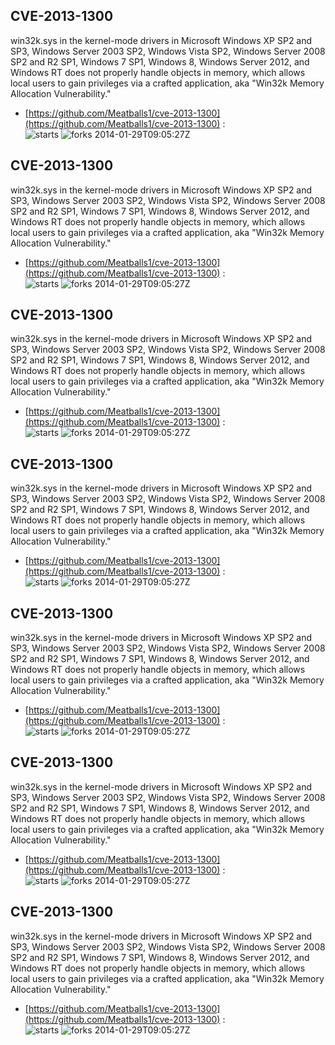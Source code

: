 ## CVE-2013-1300
 win32k.sys in the kernel-mode drivers in Microsoft Windows XP SP2 and SP3, Windows Server 2003 SP2, Windows Vista SP2, Windows Server 2008 SP2 and R2 SP1, Windows 7 SP1, Windows 8, Windows Server 2012, and Windows RT does not properly handle objects in memory, which allows local users to gain privileges via a crafted application, aka "Win32k Memory Allocation Vulnerability."

- [https://github.com/Meatballs1/cve-2013-1300](https://github.com/Meatballs1/cve-2013-1300) :  
![starts](https://img.shields.io/github/stars/Meatballs1/cve-2013-1300.svg) 
![forks](https://img.shields.io/github/forks/Meatballs1/cve-2013-1300.svg) 
2014-01-29T09:05:27Z

## CVE-2013-1300
 win32k.sys in the kernel-mode drivers in Microsoft Windows XP SP2 and SP3, Windows Server 2003 SP2, Windows Vista SP2, Windows Server 2008 SP2 and R2 SP1, Windows 7 SP1, Windows 8, Windows Server 2012, and Windows RT does not properly handle objects in memory, which allows local users to gain privileges via a crafted application, aka "Win32k Memory Allocation Vulnerability."

- [https://github.com/Meatballs1/cve-2013-1300](https://github.com/Meatballs1/cve-2013-1300) :  
![starts](https://img.shields.io/github/stars/Meatballs1/cve-2013-1300.svg) 
![forks](https://img.shields.io/github/forks/Meatballs1/cve-2013-1300.svg) 
2014-01-29T09:05:27Z

## CVE-2013-1300
 win32k.sys in the kernel-mode drivers in Microsoft Windows XP SP2 and SP3, Windows Server 2003 SP2, Windows Vista SP2, Windows Server 2008 SP2 and R2 SP1, Windows 7 SP1, Windows 8, Windows Server 2012, and Windows RT does not properly handle objects in memory, which allows local users to gain privileges via a crafted application, aka "Win32k Memory Allocation Vulnerability."

- [https://github.com/Meatballs1/cve-2013-1300](https://github.com/Meatballs1/cve-2013-1300) :  
![starts](https://img.shields.io/github/stars/Meatballs1/cve-2013-1300.svg) 
![forks](https://img.shields.io/github/forks/Meatballs1/cve-2013-1300.svg) 
2014-01-29T09:05:27Z

## CVE-2013-1300
 win32k.sys in the kernel-mode drivers in Microsoft Windows XP SP2 and SP3, Windows Server 2003 SP2, Windows Vista SP2, Windows Server 2008 SP2 and R2 SP1, Windows 7 SP1, Windows 8, Windows Server 2012, and Windows RT does not properly handle objects in memory, which allows local users to gain privileges via a crafted application, aka "Win32k Memory Allocation Vulnerability."

- [https://github.com/Meatballs1/cve-2013-1300](https://github.com/Meatballs1/cve-2013-1300) :  
![starts](https://img.shields.io/github/stars/Meatballs1/cve-2013-1300.svg) 
![forks](https://img.shields.io/github/forks/Meatballs1/cve-2013-1300.svg) 
2014-01-29T09:05:27Z

## CVE-2013-1300
 win32k.sys in the kernel-mode drivers in Microsoft Windows XP SP2 and SP3, Windows Server 2003 SP2, Windows Vista SP2, Windows Server 2008 SP2 and R2 SP1, Windows 7 SP1, Windows 8, Windows Server 2012, and Windows RT does not properly handle objects in memory, which allows local users to gain privileges via a crafted application, aka "Win32k Memory Allocation Vulnerability."

- [https://github.com/Meatballs1/cve-2013-1300](https://github.com/Meatballs1/cve-2013-1300) :  
![starts](https://img.shields.io/github/stars/Meatballs1/cve-2013-1300.svg) 
![forks](https://img.shields.io/github/forks/Meatballs1/cve-2013-1300.svg) 
2014-01-29T09:05:27Z

## CVE-2013-1300
 win32k.sys in the kernel-mode drivers in Microsoft Windows XP SP2 and SP3, Windows Server 2003 SP2, Windows Vista SP2, Windows Server 2008 SP2 and R2 SP1, Windows 7 SP1, Windows 8, Windows Server 2012, and Windows RT does not properly handle objects in memory, which allows local users to gain privileges via a crafted application, aka "Win32k Memory Allocation Vulnerability."

- [https://github.com/Meatballs1/cve-2013-1300](https://github.com/Meatballs1/cve-2013-1300) :  
![starts](https://img.shields.io/github/stars/Meatballs1/cve-2013-1300.svg) 
![forks](https://img.shields.io/github/forks/Meatballs1/cve-2013-1300.svg) 
2014-01-29T09:05:27Z

## CVE-2013-1300
 win32k.sys in the kernel-mode drivers in Microsoft Windows XP SP2 and SP3, Windows Server 2003 SP2, Windows Vista SP2, Windows Server 2008 SP2 and R2 SP1, Windows 7 SP1, Windows 8, Windows Server 2012, and Windows RT does not properly handle objects in memory, which allows local users to gain privileges via a crafted application, aka "Win32k Memory Allocation Vulnerability."

- [https://github.com/Meatballs1/cve-2013-1300](https://github.com/Meatballs1/cve-2013-1300) :  
![starts](https://img.shields.io/github/stars/Meatballs1/cve-2013-1300.svg) 
![forks](https://img.shields.io/github/forks/Meatballs1/cve-2013-1300.svg) 
2014-01-29T09:05:27Z

